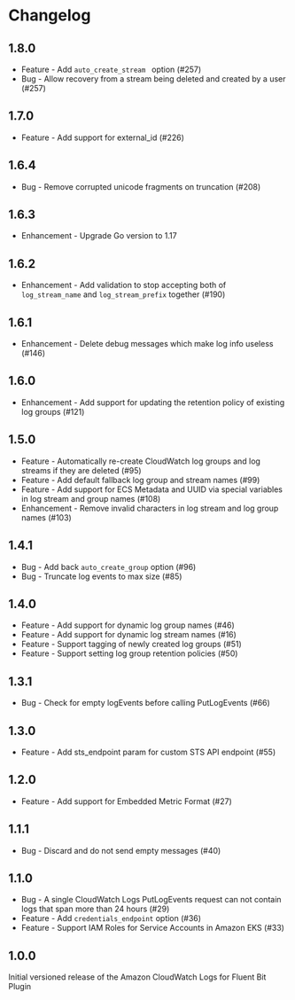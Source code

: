 # Changelog
## 1.8.0
* Feature - Add `auto_create_stream ` option (#257)
* Bug - Allow recovery from a stream being deleted and created by a user (#257)

## 1.7.0
* Feature - Add support for external_id (#226)

## 1.6.4
* Bug - Remove corrupted unicode fragments on truncation (#208)

## 1.6.3
* Enhancement - Upgrade Go version to 1.17

## 1.6.2
* Enhancement - Add validation to stop accepting both of `log_stream_name` and `log_stream_prefix` together (#190)

## 1.6.1
* Enhancement - Delete debug messages which make log info useless (#146)

## 1.6.0
* Enhancement - Add support for updating the retention policy of existing log groups (#121)

## 1.5.0
* Feature - Automatically re-create CloudWatch log groups and log streams if they are deleted (#95)
* Feature - Add default fallback log group and stream names (#99)
* Feature - Add support for ECS Metadata and UUID via special variables in log stream and group names (#108)
* Enhancement - Remove invalid characters in log stream and log group names (#103)

## 1.4.1
* Bug - Add back `auto_create_group` option (#96)
* Bug - Truncate log events to max size (#85)

## 1.4.0
* Feature - Add support for dynamic log group names (#46)
* Feature - Add support for dynamic log stream names (#16)
* Feature - Support tagging of newly created log groups (#51)
* Feature - Support setting log group retention policies (#50)

## 1.3.1
* Bug - Check for empty logEvents before calling PutLogEvents (#66)

## 1.3.0
* Feature - Add sts_endpoint param for custom STS API endpoint (#55)

## 1.2.0
* Feature - Add support for Embedded Metric Format (#27)

## 1.1.1
* Bug - Discard and do not send empty messages (#40)

## 1.1.0
* Bug - A single CloudWatch Logs PutLogEvents request can not contain logs that span more than 24 hours (#29)
* Feature - Add `credentials_endpoint` option (#36)
* Feature - Support IAM Roles for Service Accounts in Amazon EKS (#33)

## 1.0.0
Initial versioned release of the Amazon CloudWatch Logs for Fluent Bit Plugin
